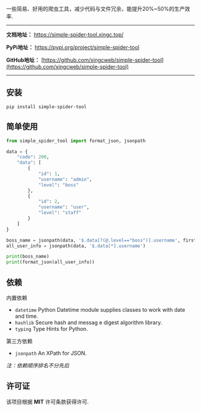 

一些简易、好用的爬虫工具，减少代码与文件冗余，能提升20%~50%的生产效率.

----
**文档地址：** <a href="/https://simple-spider-tool.xingc.top/" target="_blank">https://simple-spider-tool.xingc.top/ </a>

**PyPi地址：** <a href="https://pypi.org/project/simple-spider-tool" target="_blank">https://pypi.org/project/simple-spider-tool </a>

**GitHub地址：** [https://github.com/xingcweb/simple-spider-tool](https://github.com/xingcweb/simple-spider-tool)

----
## 安装

<div class="termy">

```console
pip install simple-spider-tool
```

</div>

## 简单使用

```python
from simple_spider_tool import format_json, jsonpath

data = {
    "code": 200,
    "data": [
        {
            "id": 1,
            "username": "admin",
            "level": "boss"
        },
        {
            "id": 2,
            "username": "user",
            "level": "staff"
        }
    ]
}

boss_name = jsonpath(data, '$.data[?(@.level=="boss")].username', first=True)
all_user_info = jsonpath(data, '$.data[*].username')

print(boss_name)
print(format_json(all_user_info))
```

## 依赖
内置依赖

- `datetime` Python Datetime module supplies classes to work with date and time.
- `hashlib` Secure hash and messag e digest algorithm library.
- `typing` Type Hints for Python.

第三方依赖

- `jsonpath` An XPath for JSON.

_注：依赖顺序排名不分先后_

## 许可证
该项目根据 **MIT** 许可条款获得许可.